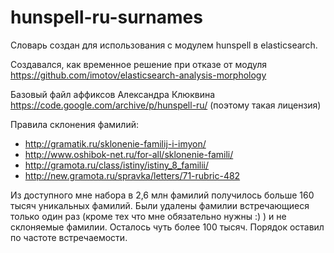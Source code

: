 # hunspell-ru-surnames

Словарь создан для использования с модулем hunspell в elasticsearch. 

Создавался, как временное решение при отказе от модуля https://github.com/imotov/elasticsearch-analysis-morphology

Базовый файл аффиксов Александра Клюквина https://code.google.com/archive/p/hunspell-ru/ (поэтому такая лицензия)

Правила склонения фамилий:
* http://gramatik.ru/sklonenie-familij-i-imyon/
* http://www.oshibok-net.ru/for-all/sklonenie-famili/
* http://gramota.ru/class/istiny/istiny_8_familii/
* http://new.gramota.ru/spravka/letters/71-rubric-482

Из доступного мне набора в 2,6 млн фамилий получилось больше 160 тысяч уникальных фамилий. Были удалены фамилии встречающиеся только один раз (кроме тех что мне обязательно нужны :) ) и не склоняемые фамилии. Осталось чуть более 100 тысяч. Порядок оставил по частоте встречаемости.
